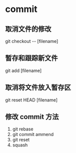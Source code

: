 # commit

## 取消文件的修改

git checkout -- [filename]

## 暂存和跟踪新文件

git add [filename]

## 取消将文件放入暂存区

git reset HEAD [filename]

## 修改 commit 方法

1. git rebase
2. git commit ammend
3. git reset
4. squash
